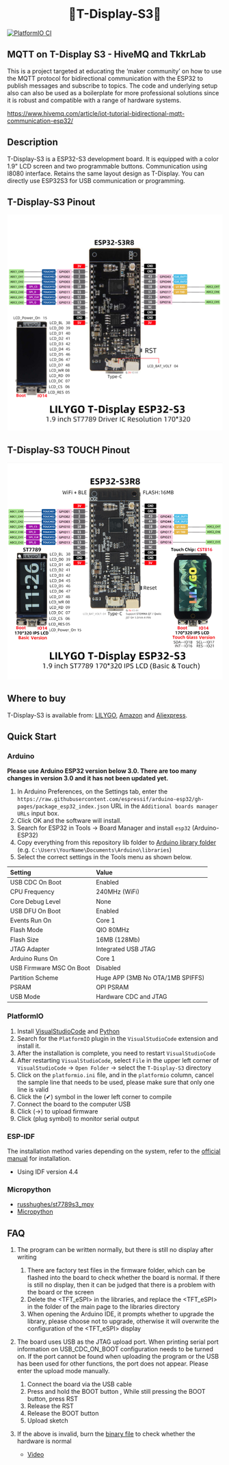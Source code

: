 <h1 align = "center"> 🌟T-Display-S3🌟</h1>

[![PlatformIO CI](https://github.com/Xinyuan-LilyGO/T-Display-S3/actions/workflows/platformio.yml/badge.svg)](https://github.com/Xinyuan-LilyGO/T-Display-S3/actions/workflows/platformio.yml)

## MQTT on T-Display S3 - HiveMQ and TkkrLab

This is a project targeted at educating the ‘maker community’ on how to use the MQTT protocol for bidirectional communication with the ESP32 to publish messages and subscribe to topics. The code and underlying setup also can also be used as a boilerplate for more professional solutions since it is robust and compatible with a range of hardware systems.

https://www.hivemq.com/article/iot-tutorial-bidirectional-mqtt-communication-esp32/


## Description

T-Display-S3 is a ESP32-S3 development board. It is equipped with a color 1.9" LCD screen and two programmable buttons. Communication using I8080 interface. Retains the same layout design as T-Display. You can directly use ESP32S3 for USB communication or programming.

## T-Display-S3 Pinout

![](image/T-DISPLAY-S3.jpg)

## T-Display-S3 TOUCH Pinout

![](image/T-DISPLAY-S3-TOUCH.png)


## Where to buy

T-Display-S3 is available from: [LILYGO](https://www.lilygo.cc/products/t-display-s3), [Amazon](https://www.amazon.com/dp/B0B7X5RVTH?ref=myi_title_dp) and [Aliexpress](https://www.aliexpress.com/item/3256804310228562.html).

## Quick Start

### Arduino

**Please use Arduino ESP32 version below 3.0. There are too many changes in version 3.0 and it has not been updated yet.**

1. In Arduino Preferences, on the Settings tab, enter the `https://raw.githubusercontent.com/espressif/arduino-esp32/gh-pages/package_esp32_index.json` URL in the `Additional boards manager URLs` input box. 
2. Click OK and the software will install. 
3. Search for ESP32 in Tools → Board Manager and install `esp32` (Arduino-ESP32)
4. Copy everything from this repository lib folder to [Arduino library folder](https://docs.arduino.cc/software/ide-v1/tutorials/installing-libraries#manual-installation) (e.g. `C:\Users\YourName\Documents\Arduino\libraries`)
5. Select the correct settings in the Tools menu as shown below.

| Setting                  | Value                            |
| :----------------------- | :------------------------------- |
| USB CDC On Boot          | Enabled                          |
| CPU Frequency            | 240MHz (WiFi)                    |
| Core Debug Level         | None                             |
| USB DFU On Boot          | Enabled                          |
| Events Run On            | Core 1                           |
| Flash Mode               | QIO 80MHz                        |
| Flash Size               | 16MB (128Mb)                     |
| JTAG Adapter             | Integrated USB JTAG              |
| Arduino Runs On          | Core 1                           |
| USB Firmware MSC On Boot | Disabled                         |
| Partition Scheme         | Huge APP (3MB No OTA/1MB SPIFFS) |
| PSRAM                    | OPI PSRAM                        |
| USB Mode                 | Hardware CDC and JTAG            |

### PlatformIO

1. Install [VisualStudioCode](https://code.visualstudio.com/) and [Python](https://www.python.org/)
2. Search for the `PlatformIO` plugin in the `VisualStudioCode` extension and install it.
3. After the installation is complete, you need to restart `VisualStudioCode`
4. After restarting `VisualStudioCode`, select `File` in the upper left corner of `VisualStudioCode` -> `Open Folder` -> select the `T-Display-S3` directory
5. Click on the `platformio.ini` file, and in the `platformio` column, cancel the sample line that needs to be used, please make sure that only one line is valid
6. Click the (✔) symbol in the lower left corner to compile
7. Connect the board to the computer USB
8. Click (→) to upload firmware
9. Click (plug symbol) to monitor serial output



### ESP-IDF

The installation method varies depending on the system, refer to the [official manual](https://docs.espressif.com/projects/esp-idf/en/latest/esp32/get-started/index.html) for installation.

- Using IDF version 4.4

### Micropython

- [russhughes/st7789s3_mpy](https://github.com/russhughes/st7789s3_mpy)
- [Micropython](https://github.com/Xinyuan-LilyGO/lilygo-micropython)


## FAQ

1. The program can be written normally, but there is still no display after writing
   1. There are factory test files in the firmware folder, which can be flashed into the board to check whether the board is normal. If there is still no display, then it can be judged that there is a problem with the board or the screen
   2. Delete the <TFT_eSPI> in the libraries, and replace the <TFT_eSPI> in the <lib> folder of the main page to the libraries directory
   3. When opening the Arduino IDE, it prompts whether to upgrade the library, please choose not to upgrade, otherwise it will overwrite the configuration of the <TFT_eSPI> display

2. The board uses USB as the JTAG upload port. When printing serial port information on USB_CDC_ON_BOOT configuration needs to be turned on. 
If the port cannot be found when uploading the program or the USB has been used for other functions, the port does not appear. 
Please enter the upload mode manually. 
   1. Connect the board via the USB cable
   2. Press and hold the BOOT button , While still pressing the BOOT button, press RST
   3. Release the RST
   4. Release the BOOT button
   5. Upload sketch

3. If the above is invalid, burn the [binary file](./firmware/README.MD)  to check whether the hardware is normal
   - [Video](https://youtu.be/L-W3dCMtEdo)